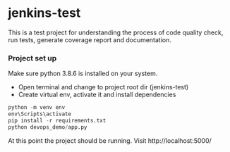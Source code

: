 # jenkins-test

This is a test project for understanding the process of code quality check, run tests, generate coverage report and documentation.

### Project set up

Make sure python 3.8.6 is installed on your system. 

- Open terminal and change to project root dir (jenkins-test)
- Create virtual env, activate it and install dependencies
```python
python -m venv env
env\Scripts\activate
pip install -r requirements.txt
python devops_demo/app.py
```
At this point the project should be running. Visit http://localhost:5000/